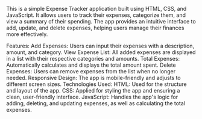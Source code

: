 This is a simple Expense Tracker application built using HTML, CSS, and JavaScript. It allows users to track their expenses, categorize them, and view a summary of their spending. The app provides an intuitive interface to add, update, and delete expenses, helping users manage their finances more effectively.

Features:
Add Expenses: Users can input their expenses with a description, amount, and category.
View Expense List: All added expenses are displayed in a list with their respective categories and amounts.
Total Expenses: Automatically calculates and displays the total amount spent.
Delete Expenses: Users can remove expenses from the list when no longer needed.
Responsive Design: The app is mobile-friendly and adjusts to different screen sizes.
Technologies Used:
HTML: Used for the structure and layout of the app.
CSS: Applied for styling the app and ensuring a clean, user-friendly interface.
JavaScript: Handles the app's logic for adding, deleting, and updating expenses, as well as calculating the total expenses.
